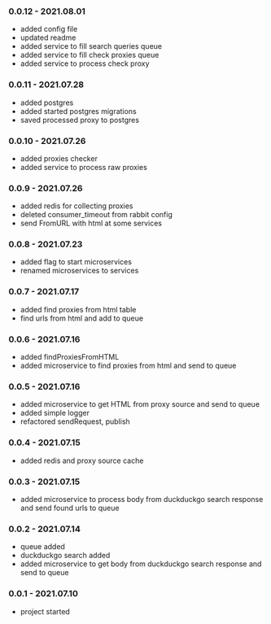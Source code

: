 ### 0.0.12 - 2021.08.01

- added config file
- updated readme
- added service to fill search queries queue
- added service to fill check proxies queue
- added service to process check proxy

### 0.0.11 - 2021.07.28

- added postgres
- added started postgres migrations
- saved processed proxy to postgres

### 0.0.10 - 2021.07.26

- added proxies checker
- added service to process raw proxies

### 0.0.9 - 2021.07.26

- added redis for collecting proxies
- deleted consumer_timeout from rabbit config
- send FromURL with html at some services

### 0.0.8 - 2021.07.23

- added flag to start microservices
- renamed microservices to services

### 0.0.7 - 2021.07.17

- added find proxies from html table
- find urls from html and add to queue

### 0.0.6 - 2021.07.16

- added findProxiesFromHTML
- added microservice to find proxies from html and send to queue

### 0.0.5 - 2021.07.16

- added microservice to get HTML from proxy source and send to queue
- added simple logger
- refactored sendRequest, publish

### 0.0.4 - 2021.07.15

- added redis and proxy source cache

### 0.0.3 - 2021.07.15

- added microservice to process body from duckduckgo search response and send found urls to queue

### 0.0.2 - 2021.07.14

- queue added
- duckduckgo search added
- added microservice to get body from duckduckgo search response and send to queue

### 0.0.1 - 2021.07.10

- project started
